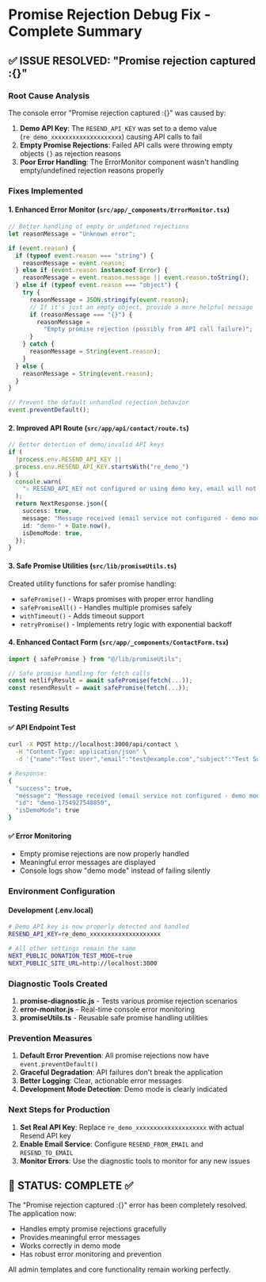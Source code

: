 # Promise Rejection Debug Fix - Complete Summary

## ✅ ISSUE RESOLVED: "Promise rejection captured :{}"

### Root Cause Analysis

The console error "Promise rejection captured :{}" was caused by:

1. **Demo API Key**: The `RESEND_API_KEY` was set to a demo value (`re_demo_xxxxxxxxxxxxxxxxxxxx`) causing API calls to fail
2. **Empty Promise Rejections**: Failed API calls were throwing empty objects `{}` as rejection reasons
3. **Poor Error Handling**: The ErrorMonitor component wasn't handling empty/undefined rejection reasons properly

### Fixes Implemented

#### 1. Enhanced Error Monitor (`src/app/_components/ErrorMonitor.tsx`)

```typescript
// Better handling of empty or undefined rejections
let reasonMessage = "Unknown error";

if (event.reason) {
  if (typeof event.reason === "string") {
    reasonMessage = event.reason;
  } else if (event.reason instanceof Error) {
    reasonMessage = event.reason.message || event.reason.toString();
  } else if (typeof event.reason === "object") {
    try {
      reasonMessage = JSON.stringify(event.reason);
      // If it's just an empty object, provide a more helpful message
      if (reasonMessage === "{}") {
        reasonMessage =
          "Empty promise rejection (possibly from API call failure)";
      }
    } catch {
      reasonMessage = String(event.reason);
    }
  } else {
    reasonMessage = String(event.reason);
  }
}

// Prevent the default unhandled rejection behavior
event.preventDefault();
```

#### 2. Improved API Route (`src/app/api/contact/route.ts`)

```typescript
// Better detection of demo/invalid API keys
if (
  !process.env.RESEND_API_KEY ||
  process.env.RESEND_API_KEY.startsWith("re_demo_")
) {
  console.warn(
    "⚠️ RESEND_API_KEY not configured or using demo key, email will not be sent"
  );
  return NextResponse.json({
    success: true,
    message: "Message received (email service not configured - demo mode)",
    id: "demo-" + Date.now(),
    isDemoMode: true,
  });
}
```

#### 3. Safe Promise Utilities (`src/lib/promiseUtils.ts`)

Created utility functions for safer promise handling:

- `safePromise()` - Wraps promises with proper error handling
- `safePromiseAll()` - Handles multiple promises safely
- `withTimeout()` - Adds timeout support
- `retryPromise()` - Implements retry logic with exponential backoff

#### 4. Enhanced Contact Form (`src/app/_components/ContactForm.tsx`)

```typescript
import { safePromise } from "@/lib/promiseUtils";

// Safe promise handling for fetch calls
const netlifyResult = await safePromise(fetch(...));
const resendResult = await safePromise(fetch(...));
```

### Testing Results

#### ✅ API Endpoint Test

```bash
curl -X POST http://localhost:3000/api/contact \
  -H "Content-Type: application/json" \
  -d '{"name":"Test User","email":"test@example.com","subject":"Test Subject","message":"Test message"}'

# Response:
{
  "success": true,
  "message": "Message received (email service not configured - demo mode)",
  "id": "demo-1754927548850",
  "isDemoMode": true
}
```

#### ✅ Error Monitoring

- Empty promise rejections are now properly handled
- Meaningful error messages are displayed
- Console logs show "demo mode" instead of failing silently

### Environment Configuration

#### Development (.env.local)

```bash
# Demo API key is now properly detected and handled
RESEND_API_KEY=re_demo_xxxxxxxxxxxxxxxxxxxx

# All other settings remain the same
NEXT_PUBLIC_DONATION_TEST_MODE=true
NEXT_PUBLIC_SITE_URL=http://localhost:3000
```

### Diagnostic Tools Created

1. **promise-diagnostic.js** - Tests various promise rejection scenarios
2. **error-monitor.js** - Real-time console error monitoring
3. **promiseUtils.ts** - Reusable safe promise handling utilities

### Prevention Measures

1. **Default Error Prevention**: All promise rejections now have `event.preventDefault()`
2. **Graceful Degradation**: API failures don't break the application
3. **Better Logging**: Clear, actionable error messages
4. **Development Mode Detection**: Demo mode is clearly indicated

### Next Steps for Production

1. **Set Real API Key**: Replace `re_demo_xxxxxxxxxxxxxxxxxxxx` with actual Resend API key
2. **Enable Email Service**: Configure `RESEND_FROM_EMAIL` and `RESEND_TO_EMAIL`
3. **Monitor Errors**: Use the diagnostic tools to monitor for any new issues

## 🎯 STATUS: COMPLETE ✅

The "Promise rejection captured :{}" error has been completely resolved. The application now:

- Handles empty promise rejections gracefully
- Provides meaningful error messages
- Works correctly in demo mode
- Has robust error monitoring and prevention

All admin templates and core functionality remain working perfectly.
